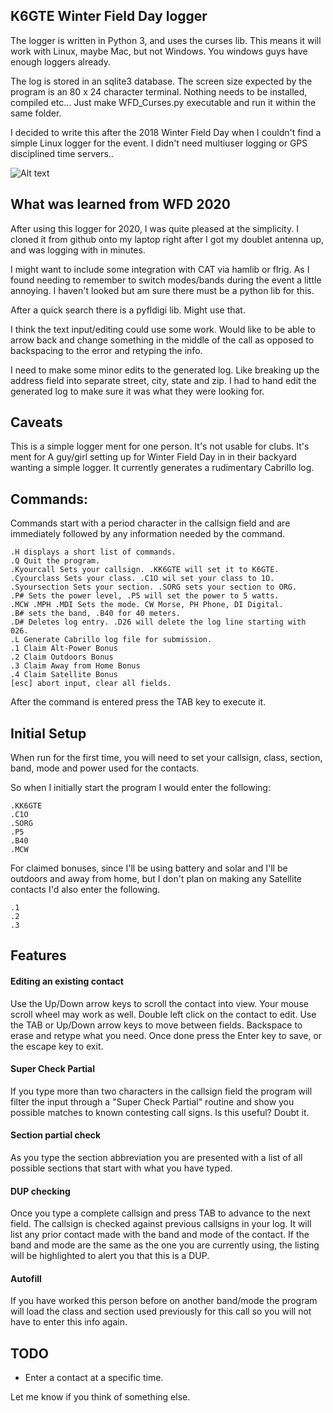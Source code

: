 ## K6GTE Winter Field Day logger

The logger is written in Python 3, and uses the curses lib. This means it will work with Linux, maybe Mac, but not Windows. You windows guys have enough loggers already.

The log is stored in an sqlite3 database. The screen size expected by the program is an 80 x 24 character terminal. Nothing needs to be installed, compiled etc... Just make WFD_Curses.py executable and run it within the same folder.

I decided to write this after the 2018 Winter Field Day when I couldn't find a simple Linux logger for the event. I didn't need multiuser logging or GPS disciplined time servers..

![Alt text](https://github.com/mbridak/wfd_py_logger/raw/master/logger.png)

## What was learned from WFD 2020
After using this logger for 2020, I was quite pleased at the simplicity. I cloned it from github onto my laptop right after I got my doublet antenna up, and was logging with in minutes.

I might want to include some integration with CAT via hamlib or flrig. As I found needing to remember to switch modes/bands during the event a little annoying. I haven't looked but am sure there must be a python lib for this.

After a quick search there is a pyfldigi lib. Might use that. 

I think the text input/editing could use some work. Would like to be able to arrow back and change something in the middle of the call as opposed to backspacing to the error and retyping the info.

I need to make some minor edits to the generated log. Like breaking up the address field into separate street, city, state and zip. I had to hand edit the generated log to make sure it was what they were looking for.

## Caveats
This is a simple logger ment for one person. It's not usable for clubs. It's
ment for A guy/girl setting up for Winter Field Day in in their backyard wanting
a simple logger.
It currently generates a rudimentary Cabrillo log.

## Commands:
Commands start with a period character in the callsign field and are immediately followed by any
information needed by the command.

```
.H displays a short list of commands.
.Q Quit the program.
.Kyourcall Sets your callsign. .KK6GTE will set it to K6GTE.
.Cyourclass Sets your class. .C1O wil set your class to 1O.
.Syoursection Sets your section. .SORG sets your section to ORG.
.P# Sets the power level, .P5 will set the power to 5 watts.
.MCW .MPH .MDI Sets the mode. CW Morse, PH Phone, DI Digital.
.B# sets the band, .B40 for 40 meters.
.D# Deletes log entry. .D26 will delete the log line starting with 026.
.L Generate Cabrillo log file for submission.
.1 Claim Alt-Power Bonus
.2 Claim Outdoors Bonus
.3 Claim Away from Home Bonus
.4 Claim Satellite Bonus
[esc] abort input, clear all fields.
```

After the command is entered press the TAB key to execute it.

## Initial Setup
When run for the first time, you will need to set your callsign, class, section, band, mode and power used for the contacts.

So when I initially start the program I would enter the following:

```
.KK6GTE
.C1O
.SORG
.P5
.B40
.MCW
``` 
For claimed bonuses, since I'll be using battery and solar and I'll be outdoors and away from home, but I don't plan on making any Satellite contacts I'd also enter the following.
```
.1
.2
.3
```

## Features

#### Editing an existing contact
Use the Up/Down arrow keys to scroll the contact into view. Your mouse scroll wheel may work as well. Double left click on the contact to edit. Use the TAB or Up/Down arrow keys to move between fields.
Backspace to erase and retype what you need.
Once done press the Enter key to save,
or the escape key to exit.

#### Super Check Partial
If you type more than two characters in the callsign field the program will filter the input through a
"Super Check Partial" routine and show you possible matches to known contesting call signs. Is this useful? Doubt it.

#### Section partial check
As you type the section abbreviation you are presented with a list of all possible sections that start with what you have typed.

#### DUP checking
Once you type a complete callsign and press TAB to advance to the next field. The callsign is checked
against previous callsigns in your log. It will list any prior contact made with the band and mode of
the contact. If the band and mode are the same as the one you are currently using, the listing will be
highlighted to alert you that this is a DUP.

#### Autofill
If you have worked this person before on another band/mode the program will load the class and section
used previously for this call so you will not have to enter this info again.

## TODO
  * Enter a contact at a specific time.

Let me know if you think of something else.
